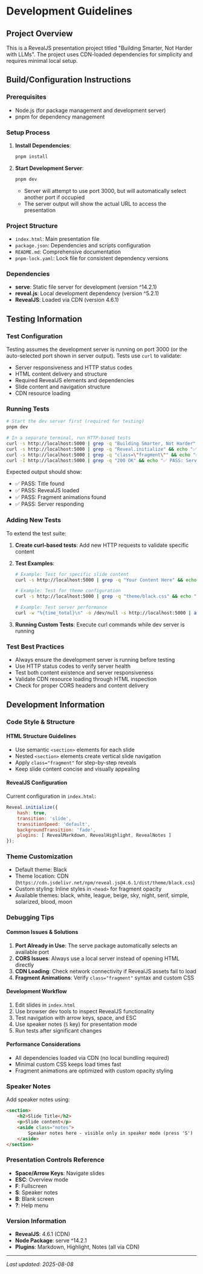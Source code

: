 # Development Guidelines

## Project Overview
This is a RevealJS presentation project titled "Building Smarter, Not Harder with LLMs". The project uses CDN-loaded dependencies for simplicity and requires minimal local setup.

## Build/Configuration Instructions

### Prerequisites
- Node.js (for package management and development server)
- pnpm for dependency management

### Setup Process
1. **Install Dependencies**:
   ```bash
   pnpm install
   ```

2. **Start Development Server**:
   ```bash
   pnpm dev
   ```
   - Server will attempt to use port 3000, but will automatically select another port if occupied
   - The server output will show the actual URL to access the presentation

### Project Structure
- `index.html`: Main presentation file
- `package.json`: Dependencies and scripts configuration
- `README.md`: Comprehensive documentation
- `pnpm-lock.yaml`: Lock file for consistent dependency versions

### Dependencies
- **serve**: Static file server for development (version ^14.2.1)
- **reveal.js**: Local development dependency (version ^5.2.1)
- **RevealJS**: Loaded via CDN (version 4.6.1)

## Testing Information

### Test Configuration
Testing assumes the development server is running on port 3000 (or the auto-selected port shown in server output). Tests use `curl` to validate:
- Server responsiveness and HTTP status codes
- HTML content delivery and structure
- Required RevealJS elements and dependencies
- Slide content and navigation structure
- CDN resource loading

### Running Tests
```bash
# Start the dev server first (required for testing)
pnpm dev

# In a separate terminal, run HTTP-based tests
curl -s http://localhost:5000 | grep -q "Building Smarter, Not Harder" && echo "✅ PASS: Title found" || echo "❌ FAIL: Title missing"
curl -s http://localhost:5000 | grep -q "Reveal.initialize" && echo "✅ PASS: RevealJS loaded" || echo "❌ FAIL: RevealJS missing"
curl -s http://localhost:5000 | grep -q "class=\"fragment\"" && echo "✅ PASS: Fragment animations found" || echo "❌ FAIL: No fragments"
curl -I http://localhost:5000 | grep -q "200 OK" && echo "✅ PASS: Server responding" || echo "❌ FAIL: Server error"
```

Expected output should show:
- ✅ PASS: Title found
- ✅ PASS: RevealJS loaded
- ✅ PASS: Fragment animations found
- ✅ PASS: Server responding

### Adding New Tests
To extend the test suite:

1. **Create curl-based tests**: Add new HTTP requests to validate specific content
2. **Test Examples**:
   ```bash
   # Example: Test for specific slide content
   curl -s http://localhost:5000 | grep -q "Your Content Here" && echo "✅ PASS: Content found" || echo "❌ FAIL: Content missing"
   
   # Example: Test for theme configuration
   curl -s http://localhost:5000 | grep -q "theme/black.css" && echo "✅ PASS: Black theme configured" || echo "❌ FAIL: Theme missing"
   
   # Example: Test server performance
   curl -w "%{time_total}\n" -o /dev/null -s http://localhost:5000 | awk '{if($1 < 1.0) print "✅ PASS: Fast response time"; else print "❌ FAIL: Slow response"}'
   ```

3. **Running Custom Tests**: Execute curl commands while dev server is running

### Test Best Practices
- Always ensure the development server is running before testing
- Use HTTP status codes to verify server health
- Test both content existence and server responsiveness
- Validate CDN resource loading through HTML inspection
- Check for proper CORS headers and content delivery

## Development Information

### Code Style & Structure

#### HTML Structure Guidelines
- Use semantic `<section>` elements for each slide
- Nested `<section>` elements create vertical slide navigation
- Apply `class="fragment"` for step-by-step reveals
- Keep slide content concise and visually appealing

#### RevealJS Configuration
Current configuration in `index.html`:
```javascript
Reveal.initialize({
    hash: true,
    transition: 'slide',
    transitionSpeed: 'default',
    backgroundTransition: 'fade',
    plugins: [ RevealMarkdown, RevealHighlight, RevealNotes ]
});
```

### Theme Customization
- Default theme: Black
- Theme location: CDN (`https://cdn.jsdelivr.net/npm/reveal.js@4.6.1/dist/theme/black.css`)
- Custom styling: Inline styles in `<head>` for fragment opacity
- Available themes: black, white, league, beige, sky, night, serif, simple, solarized, blood, moon

### Debugging Tips

#### Common Issues & Solutions
1. **Port Already in Use**: The serve package automatically selects an available port
2. **CORS Issues**: Always use a local server instead of opening HTML directly
3. **CDN Loading**: Check network connectivity if RevealJS assets fail to load
4. **Fragment Animations**: Verify `class="fragment"` syntax and custom CSS

#### Development Workflow
1. Edit slides in `index.html`
2. Use browser dev tools to inspect RevealJS functionality
3. Test navigation with arrow keys, space, and ESC
4. Use speaker notes (`S` key) for presentation mode
5. Run tests after significant changes

#### Performance Considerations
- All dependencies loaded via CDN (no local bundling required)
- Minimal custom CSS keeps load times fast
- Fragment animations are optimized with custom opacity styling

### Speaker Notes
Add speaker notes using:
```html
<section>
    <h2>Slide Title</h2>
    <p>Slide content</p>
    <aside class="notes">
        Speaker notes here - visible only in speaker mode (press 'S')
    </aside>
</section>
```

### Presentation Controls Reference
- **Space/Arrow Keys**: Navigate slides
- **ESC**: Overview mode
- **F**: Fullscreen
- **S**: Speaker notes
- **B**: Blank screen
- **?**: Help menu

### Version Information
- **RevealJS**: 4.6.1 (CDN)
- **Node Package**: serve ^14.2.1
- **Plugins**: Markdown, Highlight, Notes (all via CDN)

---

*Last updated: 2025-08-08*